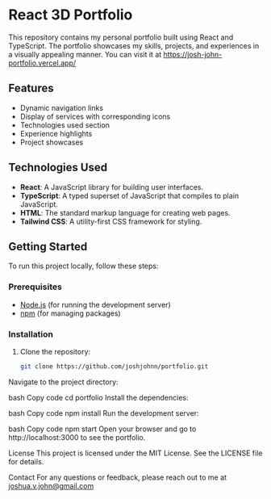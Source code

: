 # React 3D Portfolio

This repository contains my personal portfolio built using React and TypeScript. The portfolio showcases my skills, projects, and experiences in a visually appealing manner. You can visit it at https://josh-john-portfolio.vercel.app/  

## Features

- Dynamic navigation links
- Display of services with corresponding icons
- Technologies used section
- Experience highlights
- Project showcases

## Technologies Used

- **React**: A JavaScript library for building user interfaces.
- **TypeScript**: A typed superset of JavaScript that compiles to plain JavaScript.
- **HTML**: The standard markup language for creating web pages.
- **Tailwind CSS**: A utility-first CSS framework for styling.

## Getting Started

To run this project locally, follow these steps:

### Prerequisites

- [Node.js](https://nodejs.org/en/) (for running the development server)
- [npm](https://www.npmjs.com/get-npm) (for managing packages)

### Installation

1. Clone the repository:
   ```bash
   git clone https://github.com/joshjohnn/portfolio.git
Navigate to the project directory:

bash
Copy code
cd portfolio
Install the dependencies:

bash
Copy code
npm install
Run the development server:

bash
Copy code
npm start
Open your browser and go to http://localhost:3000 to see the portfolio.

License
This project is licensed under the MIT License. See the LICENSE file for details.

Contact
For any questions or feedback, please reach out to me at joshua.v.john@gmail.com

